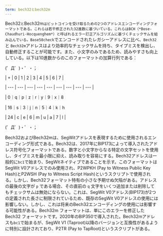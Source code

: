 ```yaml
---
term: bech32とbech32m
---
```

Bech32`と`Bech32m`はビットコインを受け取るための2つのアドレスエンコーディングフォーマットである。これらは若干修正された32進数に基づいている。これらはBCH（*Bose-Chaudhuri-Hocquenghem*）と呼ばれるエラー訂正アルゴリズムに基づくチェックサムを組み込んでいる。Base58check`でエンコードされたレガシーアドレスに比べ、`Bech32`と `Bech32m`アドレスはより効率的なチェックサムを持ち、タイプミスを検出し、自動修正することが可能です。また、小文字のみであるため、読みやすさも向上している。以下は10進数からのこのフォーマットの加算行列である：

(゜Д゜)・゜・；

| + | 0 | 1 | 2 | 3 | 4 | 5 | 6 | 7 |

| --- | --- | --- | --- | --- | --- | --- | --- | --- |

| 0｜q｜p｜z｜r｜y｜9｜x｜8



| 16｜s｜3｜j｜n｜5｜4｜k｜h

| 24 | c | e | 6 | m | u | a | 7 | l |

(゜Д゜)・゜・；

Bech32およびBech32mは、SegWitアドレスを表現するために使用されるエンコーディング形式である。Bech32は、2017年にBIP173によって導入されたアドレス符号化フォーマットである。数字と小文字からなる特定の文字セットを使用し、タイプミスを最小限に抑え、読み取りを容易にする。Bech32アドレスは一般的に`bc1`で始まり、SegWitネイティブであることを示す。このフォーマットはSegWit V0アドレスでのみ使用され、P2WPKH (Pay to Witness Public Key Hash)とP2WSH (Pay to Witness Script Hash)というスクリプトで使用される。しかし、Bech32フォーマット特有の小さな予期せぬ欠陥がある。アドレスの最後の文字が `p` である場合、その直前の `q` 文字をいくつ追加または削除してもチェックサムは無効にならない。これは、SegWit V0アドレス(BIP173)が2つの定義された長さに制限されているため、既存のSegWit V0アドレスの使用には影響しない。しかし、これは将来のBech32エンコーディングの使用には影響する可能性がある。Bech32m フォーマットは、単にこのエラーを修正した Bech32 フォーマットです。2020年のBIP350で導入された。Bech32mアドレスも`bc1`で始まるが、SegWit V1 (Taproot)以降のバージョンと互換性があるように特別に設計されており、P2TR (Pay to TapRoot)というスクリプトがある。